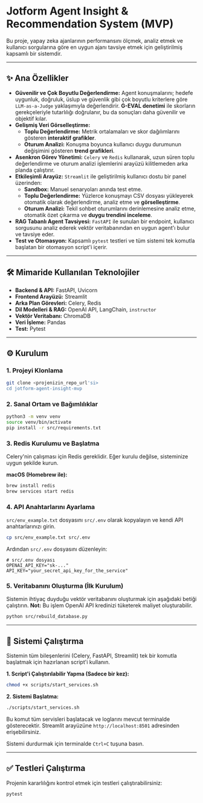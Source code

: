 # Jotform Agent Insight & Recommendation System (MVP)

Bu proje, yapay zeka ajanlarının performansını ölçmek, analiz etmek ve kullanıcı sorgularına göre en uygun ajanı tavsiye etmek için geliştirilmiş kapsamlı bir sistemdir.

---

## ✨ Ana Özellikler

- **Güvenilir ve Çok Boyutlu Değerlendirme:** Agent konuşmalarını; hedefe uygunluk, doğruluk, üslup ve güvenlik gibi çok boyutlu kriterlere göre `LLM-as-a-Judge` yaklaşımıyla değerlendirir. **G-EVAL denetimi** ile skorların gerekçeleriyle tutarlılığı doğrulanır, bu da sonuçları daha güvenilir ve objektif kılar.
- **Gelişmiş Veri Görselleştirme:**
    - **Toplu Değerlendirme:** Metrik ortalamaları ve skor dağılımlarını gösteren **interaktif grafikler**.
    - **Oturum Analizi:** Konuşma boyunca kullanıcı duygu durumunun değişimini gösteren **trend grafikleri**.
- **Asenkron Görev Yönetimi:** `Celery` ve `Redis` kullanarak, uzun süren toplu değerlendirme ve oturum analizi işlemlerini arayüzü kilitlemeden arka planda çalıştırır.
- **Etkileşimli Arayüz:** `Streamlit` ile geliştirilmiş kullanıcı dostu bir panel üzerinden:
    - **Sandbox:** Manuel senaryoları anında test etme.
    - **Toplu Değerlendirme:** Yüzlerce konuşmayı CSV dosyası yükleyerek otomatik olarak değerlendirme, analiz etme ve **görselleştirme**.
    - **Oturum Analizi:** Tekil sohbet oturumlarını derinlemesine analiz etme, otomatik özet çıkarma ve **duygu trendini inceleme**.
- **RAG Tabanlı Agent Tavsiyesi:** `FastAPI` ile sunulan bir endpoint, kullanıcı sorgusunu analiz ederek vektör veritabanından en uygun agent'ı bulur ve tavsiye eder.
- **Test ve Otomasyon:** Kapsamlı `pytest` testleri ve tüm sistemi tek komutla başlatan bir otomasyon script'i içerir.

---

## 🛠️ Mimaride Kullanılan Teknolojiler

- **Backend & API:** FastAPI, Uvicorn
- **Frontend Arayüzü:** Streamlit
- **Arka Plan Görevleri:** Celery, Redis
- **Dil Modelleri & RAG:** OpenAI API, LangChain, `instructor`
- **Vektör Veritabanı:** ChromaDB
- **Veri İşleme:** Pandas
- **Test:** Pytest

---

## ⚙️ Kurulum

### 1. Projeyi Klonlama
```bash
git clone <projenizin_repo_url'si>
cd jotform-agent-insight-mvp
```

### 2. Sanal Ortam ve Bağımlılıklar
```bash
python3 -m venv venv
source venv/bin/activate
pip install -r src/requirements.txt
```

### 3. Redis Kurulumu ve Başlatma
Celery'nin çalışması için Redis gereklidir. Eğer kurulu değilse, sisteminize uygun şekilde kurun.

**macOS (Homebrew ile):**
```bash
brew install redis
brew services start redis
```

### 4. API Anahtarlarını Ayarlama
`src/env_example.txt` dosyasını `src/.env` olarak kopyalayın ve kendi API anahtarlarınızı girin.
```sh
cp src/env_example.txt src/.env
```
Ardından `src/.env` dosyasını düzenleyin:
```
# src/.env dosyası
OPENAI_API_KEY="sk-..."
API_KEY="your_secret_api_key_for_the_service"
```

### 5. Veritabanını Oluşturma (İlk Kurulum)
Sistemin ihtiyaç duyduğu vektör veritabanını oluşturmak için aşağıdaki betiği çalıştırın.
**Not:** Bu işlem OpenAI API kredinizi tüketerek maliyet oluşturabilir.
```bash
python src/rebuild_database.py
```

---

## 🚀 Sistemi Çalıştırma

Sistemin tüm bileşenlerini (Celery, FastAPI, Streamlit) tek bir komutla başlatmak için hazırlanan script'i kullanın.

**1. Script'i Çalıştırılabilir Yapma (Sadece bir kez):**
```bash
chmod +x scripts/start_services.sh
```

**2. Sistemi Başlatma:**
```bash
./scripts/start_services.sh
```
Bu komut tüm servisleri başlatacak ve loglarını mevcut terminalde gösterecektir. Streamlit arayüzüne `http://localhost:8501` adresinden erişebilirsiniz.

Sistemi durdurmak için terminalde `Ctrl+C` tuşuna basın.

---

## ✅ Testleri Çalıştırma

Projenin kararlılığını kontrol etmek için testleri çalıştırabilirsiniz:
```bash
pytest
```